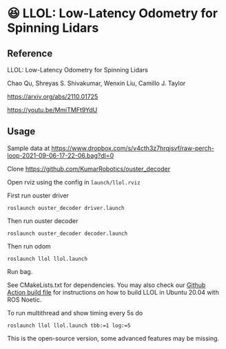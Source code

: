 # :laughing: LLOL: Low-Latency Odometry for Spinning Lidars

## Reference

LLOL: Low-Latency Odometry for Spinning Lidars

Chao Qu, Shreyas S. Shivakumar, Wenxin Liu, Camillo J. Taylor

https://arxiv.org/abs/2110.01725

https://youtu.be/MmiTMFt9YdU

## Usage

Sample data at
https://www.dropbox.com/s/v4cth3z7hrqjsvf/raw-perch-loop-2021-09-06-17-22-06.bag?dl=0

Clone 
https://github.com/KumarRobotics/ouster_decoder


Open rviz using the config in `launch/llol.rviz`

First run ouster driver
```
roslaunch ouster_decoder driver.launch
```

Then run ouster decoder
```
roslaunch ouster_decoder decoder.launch
```

Then run odom
```
roslaunch llol llol.launch
```

Run bag.

See CMakeLists.txt for dependencies.
You may also check our [Github Action build
file](https://github.com/versatran01/llol/blob/main/.github/workflows/build.yaml) for instructions on how to build LLOL in Ubuntu 20.04 with ROS Noetic.

To run multithread and show timing every 5s do
```
roslaunch llol llol.launch tbb:=1 log:=5
```

This is the open-source version, some advanced features may be missing.

